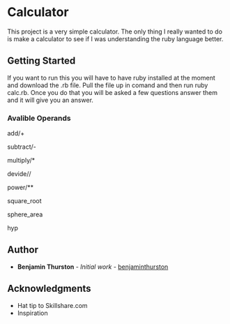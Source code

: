 # Calculator

This project is a very simple calculator. The only thing I really wanted to do is make a calculator to see if I was understanding the ruby language better.

## Getting Started

If you want to run this you will have to have ruby installed at the moment and download the .rb file. Pull the file up in comand and then run ruby calc.rb. Once you do that you will be asked a few questions answer them and it will give you an answer. 



### Avalible Operands


add/+

subtract/-

multiply/*

devide//

power/**

square_root

sphere_area

hyp

## Author

* **Benjamin Thurston** - *Initial work* - [benjaminthurston](https://github.com/benjaminthurston)

## Acknowledgments

* Hat tip to Skillshare.com
* Inspiration